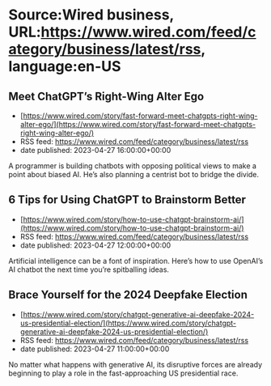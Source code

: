 # Source:Wired business, URL:https://www.wired.com/feed/category/business/latest/rss, language:en-US

## Meet ChatGPT’s Right-Wing Alter Ego
 - [https://www.wired.com/story/fast-forward-meet-chatgpts-right-wing-alter-ego/](https://www.wired.com/story/fast-forward-meet-chatgpts-right-wing-alter-ego/)
 - RSS feed: https://www.wired.com/feed/category/business/latest/rss
 - date published: 2023-04-27 16:00:00+00:00

A programmer is building chatbots with opposing political views to make a point about biased AI. He’s also planning a centrist bot to bridge the divide.

## 6 Tips for Using ChatGPT to Brainstorm Better
 - [https://www.wired.com/story/how-to-use-chatgpt-brainstorm-ai/](https://www.wired.com/story/how-to-use-chatgpt-brainstorm-ai/)
 - RSS feed: https://www.wired.com/feed/category/business/latest/rss
 - date published: 2023-04-27 12:00:00+00:00

Artificial intelligence can be a font of inspiration. Here’s how to use OpenAI’s AI chatbot the next time you’re spitballing ideas.

## Brace Yourself for the 2024 Deepfake Election
 - [https://www.wired.com/story/chatgpt-generative-ai-deepfake-2024-us-presidential-election/](https://www.wired.com/story/chatgpt-generative-ai-deepfake-2024-us-presidential-election/)
 - RSS feed: https://www.wired.com/feed/category/business/latest/rss
 - date published: 2023-04-27 11:00:00+00:00

No matter what happens with generative AI, its disruptive forces are already beginning to play a role in the fast-approaching US presidential race.

